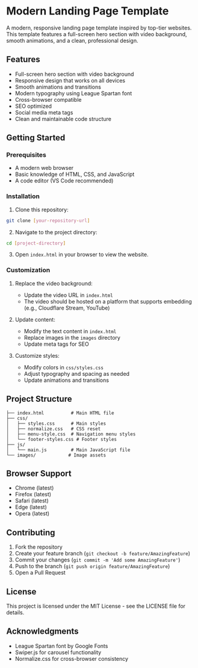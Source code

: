 # Modern Landing Page Template

A modern, responsive landing page template inspired by top-tier websites. This template features a full-screen hero section with video background, smooth animations, and a clean, professional design.

## Features

- Full-screen hero section with video background
- Responsive design that works on all devices
- Smooth animations and transitions
- Modern typography using League Spartan font
- Cross-browser compatible
- SEO optimized
- Social media meta tags
- Clean and maintainable code structure

## Getting Started

### Prerequisites

- A modern web browser
- Basic knowledge of HTML, CSS, and JavaScript
- A code editor (VS Code recommended)

### Installation

1. Clone this repository:
```bash
git clone [your-repository-url]
```

2. Navigate to the project directory:
```bash
cd [project-directory]
```

3. Open `index.html` in your browser to view the website.

### Customization

1. Replace the video background:
   - Update the video URL in `index.html`
   - The video should be hosted on a platform that supports embedding (e.g., Cloudflare Stream, YouTube)

2. Update content:
   - Modify the text content in `index.html`
   - Replace images in the `images` directory
   - Update meta tags for SEO

3. Customize styles:
   - Modify colors in `css/styles.css`
   - Adjust typography and spacing as needed
   - Update animations and transitions

## Project Structure

```
├── index.html          # Main HTML file
├── css/
│   ├── styles.css      # Main styles
│   ├── normalize.css   # CSS reset
│   ├── menu-style.css  # Navigation menu styles
│   └── footer-styles.css # Footer styles
├── js/
│   └── main.js         # Main JavaScript file
└── images/            # Image assets
```

## Browser Support

- Chrome (latest)
- Firefox (latest)
- Safari (latest)
- Edge (latest)
- Opera (latest)

## Contributing

1. Fork the repository
2. Create your feature branch (`git checkout -b feature/AmazingFeature`)
3. Commit your changes (`git commit -m 'Add some AmazingFeature'`)
4. Push to the branch (`git push origin feature/AmazingFeature`)
5. Open a Pull Request

## License

This project is licensed under the MIT License - see the LICENSE file for details.

## Acknowledgments

- League Spartan font by Google Fonts
- Swiper.js for carousel functionality
- Normalize.css for cross-browser consistency 